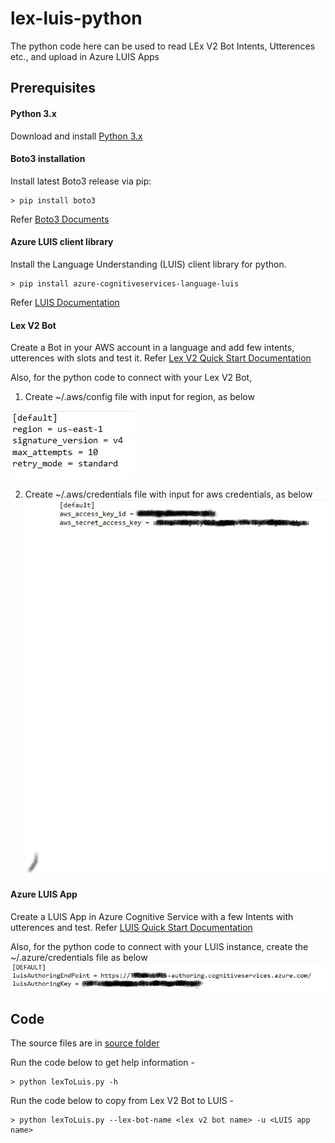 # lex-luis-python

The python code here can be used to read LEx V2 Bot Intents, Utterences etc., and upload in Azure LUIS Apps

## Prerequisites ##

#### Python 3.x ###
Download and install [Python 3.x][python-home] 

#### Boto3 installation ####
Install latest Boto3 release via pip:

	> pip install boto3

Refer [Boto3 Documents][boto3-installation]

#### Azure LUIS client library ####
Install the Language Understanding (LUIS) client library for python.

	> pip install azure-cognitiveservices-language-luis

Refer [LUIS Documentation][luis-docs]

#### Lex V2 Bot ####
Create a Bot in your AWS account in a language and add few intents, utterences with slots and test it. Refer [Lex V2 Quick Start Documentation][lex-quick-start]

Also, for the python code to connect with your Lex V2 Bot, 

1. Create ~/.aws/config file with input for region, as below

![AWS Config File](/images/aws-config.jpg)

2. Create ~/.aws/credentials file with input for aws credentials, as below
![AWS Credentials File](/images/aws-credentials.jpg)

#### Azure LUIS App ####
Create a LUIS App in Azure Cognitive Service with a few Intents with utterences and test. Refer [LUIS Quick Start Documentation][luis-quick-start]

Also, for the python code to connect with your LUIS instance, create the ~/.azure/credentials file as below
![Azure Credentials File](/images/azure-credentials.jpg)

## Code ##
The source files are in [source folder][src-folder]

Run the code below to get help information - 

	> python lexToLuis.py -h

Run the code below to copy from Lex V2 Bot to LUIS - 

	> python lexToLuis.py --lex-bot-name <lex v2 bot name> -u <LUIS app name>


[python-home]: <https://www.python.org/>
[boto3-installation]: <https://boto3.amazonaws.com/v1/documentation/api/latest/guide/quickstart.html>
[luis-docs]: <https://docs.microsoft.com/en-us/azure/cognitive-services/luis/client-libraries-rest-api?pivots=programming-language-python&tabs=windows>
[lex-quick-start]: <https://docs.aws.amazon.com/lexv2/latest/dg/build-create.html>
[luis-quick-start]: <https://docs.microsoft.com/en-us/azure/cognitive-services/luis/get-started-portal-build-app>
[src-folder]: <https://github.com/tirtho/lex-luis-python/src>
